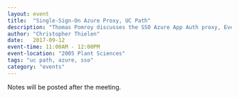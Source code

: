 ```yaml
---
layout: event
title:  "Single-Sign-On Azure Proxy, UC Path"
description: "Thomas Pomroy discusses the SSO Azure App Auth proxy, Everett Wilson will present on UC Path."
author: "Christopher Thielen"
date:   2017-09-12
event-time: 11:00AM - 12:00PM
event-location: "2005 Plant Sciences"
tags: "uc path, azure, sso"
category: "events"
---
```


Notes will be posted after the meeting.
